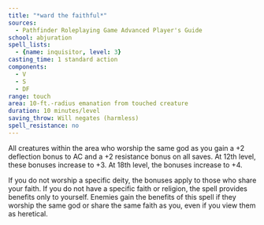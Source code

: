 ```yaml
---
title: "*ward the faithful*"
sources:
  - Pathfinder Roleplaying Game Advanced Player's Guide
school: abjuration
spell_lists:
  - {name: inquisitor, level: 3}
casting_time: 1 standard action
components:
  - V
  - S
  - DF
range: touch
area: 10-ft.-radius emanation from touched creature
duration: 10 minutes/level
saving_throw: Will negates (harmless)
spell_resistance: no
---
```


All creatures within the area who worship the same god as you gain a +2 deflection bonus to AC and a +2 resistance bonus on all saves. At 12th level, these bonuses increase to +3. At 18th level, the bonuses increase to +4.

If you do not worship a specific deity, the bonuses apply to those who share your faith. If you do not have a specific faith or religion, the spell provides benefits only to yourself. Enemies gain the benefits of this spell if they worship the same god or share the same faith as you, even if you view them as heretical.

